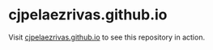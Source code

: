 cjpelaezrivas.github.io
=======================

Visit [cjpelaezrivas.github.io](http://cjpelaezrivas.tk) to see this repository in action.
